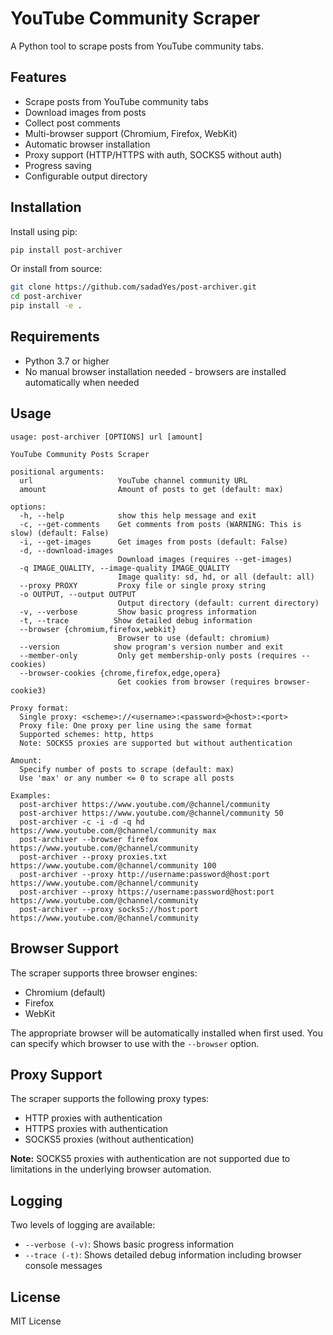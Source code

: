 # YouTube Community Scraper

A Python tool to scrape posts from YouTube community tabs.

## Features

- Scrape posts from YouTube community tabs
- Download images from posts
- Collect post comments
- Multi-browser support (Chromium, Firefox, WebKit)
- Automatic browser installation
- Proxy support (HTTP/HTTPS with auth, SOCKS5 without auth)
- Progress saving
- Configurable output directory

## Installation

Install using pip:
```bash
pip install post-archiver
```

Or install from source:
```bash
git clone https://github.com/sadadYes/post-archiver.git
cd post-archiver
pip install -e .
```

## Requirements

- Python 3.7 or higher
- No manual browser installation needed - browsers are installed automatically when needed

## Usage

```
usage: post-archiver [OPTIONS] url [amount]

YouTube Community Posts Scraper

positional arguments:
  url                   YouTube channel community URL
  amount                Amount of posts to get (default: max)

options:
  -h, --help            show this help message and exit
  -c, --get-comments    Get comments from posts (WARNING: This is slow) (default: False)
  -i, --get-images      Get images from posts (default: False)
  -d, --download-images
                        Download images (requires --get-images)
  -q IMAGE_QUALITY, --image-quality IMAGE_QUALITY
                        Image quality: sd, hd, or all (default: all)
  --proxy PROXY         Proxy file or single proxy string
  -o OUTPUT, --output OUTPUT
                        Output directory (default: current directory)
  -v, --verbose         Show basic progress information
  -t, --trace          Show detailed debug information
  --browser {chromium,firefox,webkit}
                        Browser to use (default: chromium)
  --version            show program's version number and exit
  --member-only         Only get membership-only posts (requires --cookies)
  --browser-cookies {chrome,firefox,edge,opera}
                        Get cookies from browser (requires browser-cookie3)

Proxy format:
  Single proxy: <scheme>://<username>:<password>@<host>:<port>
  Proxy file: One proxy per line using the same format
  Supported schemes: http, https
  Note: SOCKS5 proxies are supported but without authentication

Amount:
  Specify number of posts to scrape (default: max)
  Use 'max' or any number <= 0 to scrape all posts

Examples:
  post-archiver https://www.youtube.com/@channel/community
  post-archiver https://www.youtube.com/@channel/community 50
  post-archiver -c -i -d -q hd https://www.youtube.com/@channel/community max
  post-archiver --browser firefox https://www.youtube.com/@channel/community
  post-archiver --proxy proxies.txt https://www.youtube.com/@channel/community 100
  post-archiver --proxy http://username:password@host:port https://www.youtube.com/@channel/community
  post-archiver --proxy https://username:password@host:port https://www.youtube.com/@channel/community
  post-archiver --proxy socks5://host:port https://www.youtube.com/@channel/community
```

## Browser Support

The scraper supports three browser engines:
- Chromium (default)
- Firefox
- WebKit

The appropriate browser will be automatically installed when first used. You can specify which browser to use with the `--browser` option.

## Proxy Support

The scraper supports the following proxy types:
- HTTP proxies with authentication
- HTTPS proxies with authentication
- SOCKS5 proxies (without authentication)

**Note:** SOCKS5 proxies with authentication are not supported due to limitations in the underlying browser automation.

## Logging

Two levels of logging are available:
- `--verbose (-v)`: Shows basic progress information
- `--trace (-t)`: Shows detailed debug information including browser console messages

## License

MIT License

